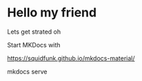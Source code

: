 # Hello my friend
Lets get strated oh


Start MKDocs with

https://squidfunk.github.io/mkdocs-material/

mkdocs serve
